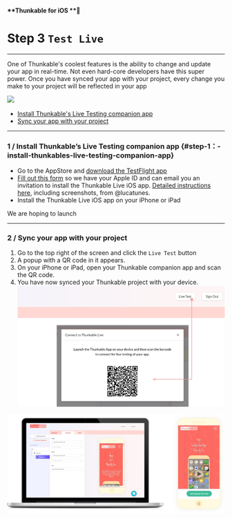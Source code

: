 #### **Thunkable for iOS **

# Step 3 `Test Live`

---

One of Thunkable's coolest features is the ability to change and update your app in real-time. Not even hard-core developers have this super power. Once you have synced your app with your project, every change you make to your project will be reflected in your app

![](https://github.com/thunkable/docs-thunkable-com/blob/master/assets/live-test-ios-1.gif?raw=true)

* [Install Thunkable's Live Testing companion app](#step-1：-install-thunkables-live-testing-companion-app)
* [Sync your app with your project](#2--sync-your-app-with-your-project)

---

### 1 / Install Thunkable’s Live Testing companion app {#step-1：-install-thunkables-live-testing-companion-app}

* Go to the AppStore and [download the TestFlight app](https://itunes.apple.com/us/app/testflight/id899247664?mt=8)
* [Fill out this form](https://docs.google.com/a/thunkable.com/forms/d/e/1FAIpQLSe6rInAyxJg__2seP5ai0Bak5kvj24nmJPZCSgDa0TSmhHpkQ/viewform) so we have your Apple ID and can email you an invitation to install the Thunkable Live iOS app.
  [Detailed instructions here](http://community.thunkable.com/t/geting-started-with-iosalpha/2440?source_topic_id=2406), including screenshots, from @lucatunes.
* Install the Thunkable Live iOS app on your iPhone or iPad

We are hoping to launch

---

### 2 / S**ync your app with your project**

1. Go to the top right of the screen and click the `Live Test` button
2. A popup with a QR code in it appears.
3. On your iPhone or iPad, open your Thunkable companion app and scan the QR code.
4. You have now synced your Thunkable project with your device.![](/assets/live-test-ios-2.png)

![](/assets/live-test-ios.png)

